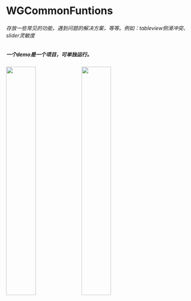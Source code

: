 # WGCommonFuntions
###### 存放一些常见的功能，遇到问题的解决方案，等等。例如：tableview侧滑冲突、slider灵敏度

##### 一个demo是一个项目，可单独运行。


<img src="https://github.com/wanggang1128/WGCommonFuntions/raw/master/解决scrollView上tableView侧滑/demo01.gif" width="40%" height="auto"> <img src="https://github.com/wanggang1128/WGCommonFuntions/raw/master/提高UISlider灵敏度/demo02.gif" width="40%" height="auto">


